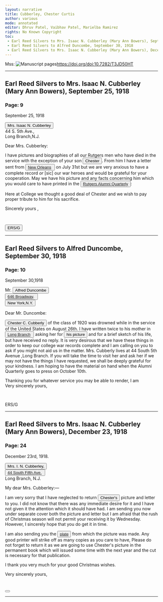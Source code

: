 ```yaml
---
layout: narrative
title: Cubberley, Chester Curtis
author: various
mode: annotated
editor: Dhruv Patel, Vaibhav Patel, Marielba Ramirez
rights: No Known Copyright
toc: 
 - Earl Reed Silvers to Mrs. Isaac N. Cubberley (Mary Ann Bowers), September 25, 1918
 - Earl Reed Silvers to Alfred Duncombe, September 30, 1918
 - Earl Reed Silvers to Mrs. Isaac N. Cubberley (Mary Ann Bowers), December 23, 1918
---
```


Mss: <a href="https://doi.org/doi:10.7282/T3JD50HT" target="_blank"><img src="../../assets/photo-icon.png" alt="Manuscript pages" style="display:inline-block; margin-bottom:-3px;">https://doi.org/doi:10.7282/T3JD50HT</a>
* * *
## Earl Reed Silvers to Mrs. Isaac N. Cubberley (Mary Ann Bowers), September 25, 1918


### Page: 9


<p class="right">September 25, 1918</p>
<button data-balloon-pos="up" data-balloon-length="large" data-balloon="Bowers, Mary Ann | Born: 1853. Died: 1934.
Mother.">Mrs. Isaac N. Cubberley</button><br>44 S. 5th Ave.,<br>Long Branch,N.J.<br>
<p class="left">Dear Mrs. Cubberley:</p>

I have pictures and biographies of all our Rutgers men who have died in the service with the exception of your son <button data-balloon-pos="up" data-balloon-length="large" data-balloon="Cubberley, Chester C. | Born: 1897. Died: 1918.
Cadet, Naval Reserve Force.">Chester</button>. From him I have a letter sent from <button data-balloon-pos="up" data-balloon-length="large" data-balloon="Naval Support Activity, New Orleans, LA"><a href='https://tools.wmflabs.org/geohack/geohack.php?params=29_56_59_N_90_1_45_W'>New Orleans</a> </button> on July 31st but we are very anxious to have a complete record _or_ [sic] our war heroes and would be grateful for your cooperation. May we have his picture and any facts concerning him which you would care to have printed in the <button data-balloon-pos="up" data-balloon-length="large" data-balloon="The first incarnation of the Rutgers Magazine. It ran from October 1914 to July 1921. | From: Special Collections and University Archives, Rutgers University Libraries"> <a href="https://www.libraries.rutgers.edu/alumni/rutgers_magazine">Rutgers Alumni Quarterly</a> </button>:

 Here at College we thought a good deal of Chester and we wish to pay proper tribute to him for his sacrifice.

<p class="indent-1">Sincerely yours ,</p>
<br>
<p class="indent-2"><button data-balloon-pos="up" data-balloon-length="large" data-balloon="Silvers, Earl Reed | Born: 1891. Died: 1948.
Director, War Service Bureau.">ERS/G</button></p>

* * * 

## Earl Reed Silvers to Alfred Duncombe, September 30, 1918


### Page: 10


<p class="right">September 30,1918</p>

Mr. <button data-balloon-pos="up" data-balloon-length="large" data-balloon="Duncombe, Alfred | Born: 1860. Died: 1944.
Pastor, Dutch Reformed Church.">Alfred Duncombe</button><br><button data-balloon-pos="up" data-balloon-length="large" data-balloon="646 Broadway, Long Branch, NJ"><a href='https://tools.wmflabs.org/geohack/geohack.php?params=40_17_56_N_74_0_17_W'>646 Broadway,</a> </button><br><button data-balloon-pos="up" data-balloon-length="large" data-balloon="The address given here appears to be incorrect. Duncombe was a pastor in Long Branch, not New York City.">New York,N.Y.</button><br>
<p class="left">Dear Mr. Duncombe:</p>

<button data-balloon-pos="up" data-balloon-length="large" data-balloon="Cubberley, Chester C. | Born: 1897. Died: 1918.
Cadet, Naval Reserve Force.">Chester C. Cubberly</button> of the class of 1920 was drowned while in the service of the United States on August 26th. I have written twice to his mother in <button data-balloon-pos="up" data-balloon-length="large" data-balloon="44 South Fifth Avenue, Long Branch, NJ"><a href='https://tools.wmflabs.org/geohack/geohack.php?params=40_17_43_N_73_59_23_W'>Long Branch</a> </button> asking her for <button data-balloon-pos="up" data-balloon-length="large" data-balloon="Silvers is often asking for pictures so that he can publish them in the Rutgers Alumni Quarterly.">his picture</button> and for a brief sketch of his life, but have received no reply. It is very desirous that we have these things in order to keep our college war records complete and I am calling on you to ask if you might not aid us in the matter. Mrs. Cubberly lives at 44 South 5th Avenue ,Long Branch. If you will take the time to visit her and ask her if we may not have the things I have requested, we shall be deeply grateful for your kindness. I am hoping to have the material on hand when the Alumni Quarterly goes to press on October 10th.

<p class="indent-1">Thanking you for whatever service you may be able to render, I am<br> Very sincerely yours,</p>
<br>
<p class="indent-2">ERS/G</p>

* * * 

## Earl Reed Silvers to Mrs. Isaac N. Cubberley (Mary Ann Bowers), December 23, 1918


### Page: 24


<p class="right">December 23rd, 1918.</p>
<button data-balloon-pos="up" data-balloon-length="large" data-balloon="Bowers, Mary Ann | Born: 1853. Died: 1934.
Mother.">Mrs. I. N. Cubberley,</button><br><button data-balloon-pos="up" data-balloon-length="large" data-balloon="Long Branch, NJ"><a href='https://tools.wmflabs.org/geohack/geohack.php?params=40_18_9_N_73_59_34_W'> 44 South Fifth Ave.</a> </button><br>Long Branch, N.J.<br>
<p class="left"> My dear Mrs. Cubberley:—</p>

 I am very sorry that I have neglected to return <button data-balloon-pos="up" data-balloon-length="large" data-balloon="Cubberley, Chester C. | Born: 1897. Died: 1918.
Cadet, Navel Reserve Force.">Chester's</button> picture and letter to you. I did not know that there was any immediate desire for it and I have not given it the attention which it should have had. I am sending you now under separate cover both the picture and letter but I am afraid that the rush of Christmas season will not permit your receiving it by Wednesday. However, I sincerely hope that you do get it in time. 

I am also sending you the <button data-balloon-pos="up" data-balloon-length="large" data-balloon="Probably a getatin dry plate, regarded as a practical improvement upon the collodion negative process. Its period of greatest use was 1880 to 1900. | From: Kennel, Sarah. In the darkroom: an illustrated guide to photographic processes before the digital age. Washington, DC: National Gallery of Art, 2010."> <a href="https://hdl.handle.net/2027/pst.000067784790?urlappend=%3Bseq=47">plate</a> </button> from which the picture was made. Any good printer will strike off as many copies as you care to have, Please do not forget to return it as we are going to use Chester's picture in the permanent book which will issued some time with the next year and the cut is necessary for that publication.

I thank you very much for your good Christmas wishes. 

<p class="indent-1">Very sincerely yours,</p>
<br>
<p class="indent-2"><button data-balloon-pos="up" data-balloon-length="large" data-balloon="Silvers, Earl Reed | Born: 1891. Died: 1948.
Director, War Service Bureau."></button></p>

* * * 
